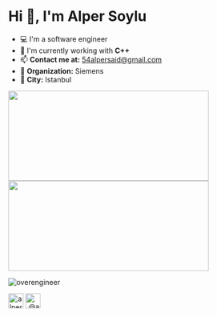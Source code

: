 # Hi 👋, I'm Alper Soylu

- 💻 I'm a software engineer
- 🔭 I'm currently working with **C++**
- 📫 **Contact me at:** 54alpersaid@gmail.com
- 💼 **Organization:** Siemens
- 🌆 **City:** Istanbul

<p>
<span align="left">
<img src="https://github-readme-stats.vercel.app/api/top-langs/?username=overengineer&layout=compact&hide=html&theme=github_dark&hide_border=true" height=180 width=400/>
</span>
<span align="right">
<img src="https://github-readme-stats.vercel.app/api?username=overengineer&layout=compact&show_icons=true&theme=github_dark&hide_border=true" height=180 width=400/>
</span>
</p>

<p>
  
<span align="left"> <img src="https://komarev.com/ghpvc/?username=overengineer" alt="overengineer" /> </span>

<span align="center">
<a href="https://linkedin.com/in/alpersaidsoylu" target="blank"><img align="center" src="https://img.icons8.com/fluency/48/000000/linkedin.png" alt="alpersaidsoylu" height="30" width="30" /></a>
</span>
<span align="right">
<a href="https://medium.com/@asoylu" target="blank"><img align="center" src="https://img.icons8.com/nolan/48/medium-new.png" alt="@asoylu" height="30" width="30" /></a>
</span>
</p>
